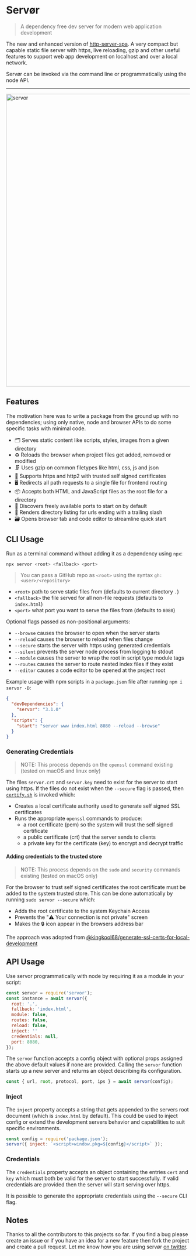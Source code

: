 # Servør

> A dependency free dev server for modern web application development

The new and enhanced version of [http-server-spa](https://npmjs.com/http-server-spa). A very compact but capable static file server with https, live reloading, gzip and other useful features to support web app development on localhost and over a local network.

Servør can be invoked via the command line or programmatically using the node API.

<hr>

<img src="https://user-images.githubusercontent.com/1457604/68399629-979e8480-016e-11ea-89b3-0f852a018042.gif" alt="servor" width="800">

## Features

The motivation here was to write a package from the ground up with no dependencies; using only native, node and browser APIs to do some specific tasks with minimal code.

- 🗂 Serves static content like scripts, styles, images from a given directory
- ♻️ Reloads the browser when project files get added, removed or modified
- 🗜 Uses gzip on common filetypes like html, css, js and json
- 🔐 Supports https and http2 with trusted self signed certificates
- 🖥 Redirects all path requests to a single file for frontend routing
- 📦 Accepts both HTML and JavaScript files as the root file for a directory
- 🔎 Discovers freely available ports to start on by default
- 📄 Renders directory listing for urls ending with a trailing slash
- 🗃 Opens browser tab and code editor to streamline quick start

## CLI Usage

Run as a terminal command without adding it as a dependency using `npx`:

```s
npx servor <root> <fallback> <port>
```

> You can pass a GitHub repo as `<root>` using the syntax `gh:<user>/<repository>`

- `<root>` path to serve static files from (defaults to current directory `.`)
- `<fallback>` the file served for all non-file requests (defaults to `index.html`)
- `<port>` what port you want to serve the files from (defaults to `8080`)

Optional flags passed as non-positional arguments:

- `--browse` causes the browser to open when the server starts
- `--reload` causes the browser to reload when files change
- `--secure` starts the server with https using generated credentials
- `--silent` prevents the server node process from logging to stdout
- `--module` causes the server to wrap the root in script type module tags
- `--routes` causes the server to route nested index files if they exist
- `--editor` causes a code editor to be opened at the project root

Example usage with npm scripts in a `package.json` file after running `npm i servor -D`:

```json
{
  "devDependencies": {
    "servor": "3.1.0"
  },
  "scripts": {
    "start": "servor www index.html 8080 --reload --browse"
  }
}
```

### Generating Credentials

> NOTE: This process depends on the `openssl` command existing (tested on macOS and linux only)

The files `servor.crt` and `servor.key` need to exist for the server to start using https. If the files do not exist when the `--secure` flag is passed, then [`certify.sh`](/certify.sh) is invoked which:

- Creates a local certificate authority used to generate self signed SSL certificates
- Runs the appropriate `openssl` commands to produce:
  - a root certificate (pem) so the system will trust the self signed certificate
  - a public certificate (crt) that the server sends to clients
  - a private key for the certificate (key) to encrypt and decrypt traffic

#### Adding credentials to the trusted store

> NOTE: This process depends on the `sudo` and `security` commands existing (tested on macOS only)

For the browser to trust self signed certificates the root certificate must be added to the system trusted store. This can be done automatically by running `sudo servor --secure` which:

- Adds the root certificate to the system Keychain Access
- Prevents the "⚠️ Your connection is not private" screen
- Makes the 🔒 icon appear in the browsers address bar

The approach was adopted from [@kingkool68/generate-ssl-certs-for-local-development](https://github.com/kingkool68/generate-ssl-certs-for-local-development)

## API Usage

Use servor programmatically with node by requiring it as a module in your script:

```js
const servor = require('servor');
const instance = await servor({
  root: '.',
  fallback: 'index.html',
  module: false,
  routes: false,
  reload: false,
  inject: ''
  credentials: null,
  port: 8080,
});
```

The `servor` function accepts a config object with optional props assigned the above default values if none are provided. Calling the `servor` function starts up a new server and returns an object describing its configuration.

```js
const { url, root, protocol, port, ips } = await servor(config);
```

### Inject

The `inject` property accepts a string that gets appended to the servers root document (which is `index.html` by default). This could be used to inject config or extend the development servers behavior and capabilities to suit specific environments.

```js
const config = require('package.json');
servor({ inject: `<script>window.pkg=${config}</script>` });
```

### Credentials

The `credentials` property accepts an object containing the entries `cert` and `key` which must both be valid for the server to start successfully. If valid credentials are provided then the server will start serving over https.

It is possible to generate the appropriate credentials using the `--secure` CLI flag.

## Notes

Thanks to all the contributors to this projects so far. If you find a bug please create an issue or if you have an idea for a new feature then fork the project and create a pull request. Let me know how you are using servør [on twitter](https://twitter.com/lukejacksonn).
